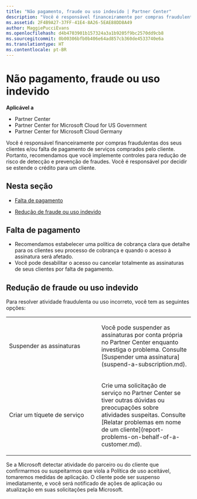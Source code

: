 ```yaml
---
title: "Não pagamento, fraude ou uso indevido | Partner Center"
description: "Você é responsável financeiramente por compras fraudulentas dos seus clientes e/ou falta de pagamento de serviços comprados pelo cliente. Portanto, recomendamos que você implemente controles para redução de risco de detecção e prevenção de fraudes."
ms.assetid: 2F4B9A27-37FF-41E4-8A26-5EAE88DD8A49
author: MaggiePucciEvans
ms.openlocfilehash: d4b4703901b157324a3a1b9205f9bc2570dd9cb8
ms.sourcegitcommit: 0b00306bfb0b406e64ad857cb360de4533740e6a
ms.translationtype: HT
ms.contentlocale: pt-BR
---
```

# <a name="non-payment-fraud-or-misuse"></a>Não pagamento, fraude ou uso indevido

**Aplicável a**

-  Partner Center
-  Partner Center for Microsoft Cloud for US Government
-  Partner Center for Microsoft Cloud Germany

Você é responsável financeiramente por compras fraudulentas dos seus clientes e/ou falta de pagamento de serviços comprados pelo cliente. Portanto, recomendamos que você implemente controles para redução de risco de detecção e prevenção de fraudes. Você é responsável por decidir se estende o crédito para um cliente.

## <a name="in-this-section"></a>Nesta seção


-   [Falta de pagamento](#nonpayment)

-   [Redução de fraude ou uso indevido](#fraudmisusemitigation)

## <a href="" id="nonpayment"></a>Falta de pagamento


-   Recomendamos estabelecer uma política de cobrança clara que detalhe para os clientes seu processo de cobrança e quando o acesso à assinatura será afetado.
-   Você pode desabilitar o acesso ou cancelar totalmente as assinaturas de seus clientes por falta de pagamento.

## <a href="" id="fraudmisusemitigation"></a>Redução de fraude ou uso indevido


Para resolver atividade fraudulenta ou uso incorreto, você tem as seguintes opções:

<table>
<colgroup>
<col width="50%" />
<col width="50%" />
</colgroup>
<tbody>
<tr class="odd">
<td>Suspender as assinaturas</td>
<td><p>Você pode suspender as assinaturas por conta própria no Partner Center enquanto investiga o problema. Consulte [Suspender uma assinatura](suspend-a-subscription.md).</p></td>
</tr>
<tr class="even">
<td>Criar um tíquete de serviço</td>
<td><p>Crie uma solicitação de serviço no Partner Center se tiver outras dúvidas ou preocupações sobre atividades suspeitas. Consulte [Relatar problemas em nome de um cliente](report-problems-on-behalf-of-a-customer.md).</p></td>
</tr>
</tbody>
</table>

 

Se a Microsoft detectar atividade do parceiro ou do cliente que confirmarmos ou suspeitarmos que viola a Política de uso aceitável, tomaremos medidas de aplicação. O cliente pode ser suspenso imediatamente, e você será notificado de ações de aplicação ou atualização em suas solicitações pela Microsoft.

 

 



